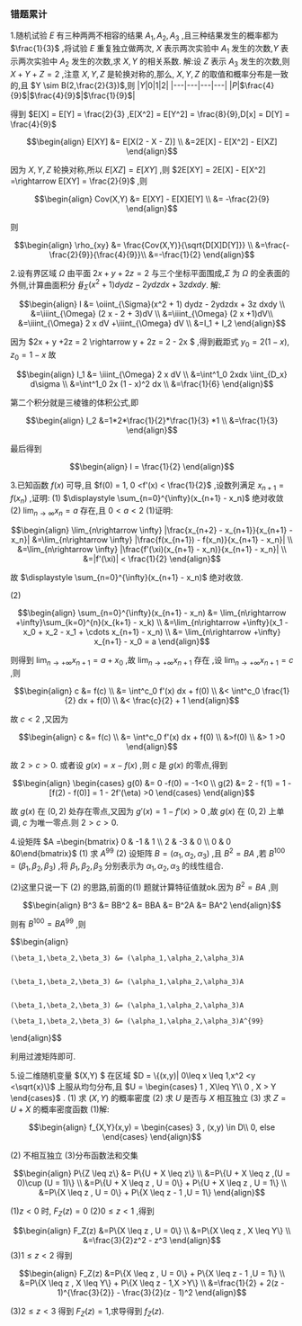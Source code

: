 ### 错题累计
1.随机试验 $E$ 有三种两两不相容的结果 $A_1,A_2,A_3$ ,且三种结果发生的概率都为 $\frac{1}{3}$ ,将试验 $E$ 重复独立做两次, $X$ 表示两次实验中 $A_1$ 发生的次数,$Y$ 表示两次实验中 $A_2$ 发生的次数,求 $X,Y$ 的相关系数.
解:设 $Z$ 表示 $A_3$ 发生的次数,则 $X + Y + Z = 2$ ,注意 $X,Y,Z$ 是轮换对称的,那么, $X,Y,Z$ 的取值和概率分布是一致的,且 $Y \sim B(2,\frac{2}{3})$,则
|$Y$|0|1|2|
|---|---|---|---|
|$P$|$\frac{4}{9}$|$\frac{4}{9}$|$\frac{1}{9}$|

得到 $E[X] = E[Y]  = \frac{2}{3} ,E[X^2] = E[Y^2] = \frac{8}{9},D[x] = D[Y] = \frac{4}{9}$

$$\begin{align}
    E[XY] &= E[X(2 - X - Z)] \\
    &=2E[X] - E[X^2] - E[XZ]
\end{align}$$

因为 $X,Y,Z$ 轮换对称,所以 $E[XZ] = E[XY]$ ,则 $2E[XY] = 2E[X] - E[X^2] =\rightarrow E[XY] = \frac{2}{9}$ ,则

$$\begin{align}
    Cov(X,Y) &= E[XY] - E[X]E[Y] \\
    &= -\frac{2}{9}
\end{align}$$

则

$$\begin{align}
    \rho_{xy} &=  \frac{Cov(X,Y)}{\sqrt{D[X]D[Y]}} \\
    &=\frac{-\frac{2}{9}}{\frac{4}{9}}\\
    &=-\frac{1}{2}
\end{align}$$



2.设有界区域 $\Omega$ 由平面 $2x + y + 2z = 2$ 与三个坐标平面围成,$\Sigma$ 为 $\Omega$ 的全表面的外侧,计算曲面积分 $\displaystyle \oiint_{\Sigma}(x^2 + 1) dydz - 2ydzdx + 3z dxdy$.
解:

$$\begin{align}
    I &= \oiint_{\Sigma}(x^2 + 1) dydz - 2ydzdx + 3z dxdy \\
    &=\iiint_{\Omega} (2 x - 2 + 3)dV \\
    &=\iiint_{\Omega} (2 x +1)dV\\
    &=\iiint_{\Omega} 2 x dV +\iiint_{\Omega} dV \\
    &=I_1 + I_2
\end{align}$$

因为 $2x + y +2z = 2 \rightarrow  y + 2z = 2 - 2x $ ,得到截距式 $y_0 = 2(1 - x) ,z_0 = 1 - x$ 故

$$\begin{align}
    I_1 &= \iiint_{\Omega} 2 x dV \\
    &=\int^1_0 2xdx \iint_{D_x} d\sigma \\
    &=\int^1_0 2x (1 - x)^2 dx \\
    &=\frac{1}{6}
\end{align}$$

第二个积分就是三棱锥的体积公式,即

$$\begin{align}
    I_2 &=1*2*\frac{1}{2}*\frac{1}{3} *1 \\
    &=\frac{1}{3}
\end{align}$$

最后得到

$$\begin{align}
    I = \frac{1}{2}
\end{align}$$

3.已知函数 $f(x)$ 可导,且 $f(0) = 1, 0 <f'(x) < \frac{1}{2}$ ,设数列满足 $x_{n+1} = f(x_n)$ ,证明:
(1) $\displaystyle \sum_{n=0}^{\infty}(x_{n+1} - x_n)$ 绝对收敛
(2)  $\displaystyle \lim_{n\rightarrow \infty} x_n  = a$ 存在,且 $0 <a <2$
(1)证明:

$$\begin{align}
    \lim_{n\rightarrow \infty} |\frac{x_{n+2} - x_{n+1}}{x_{n+1} - x_n}| &=\lim_{n\rightarrow \infty} |\frac{f(x_{n+1}) - f(x_n)}{x_{n+1} - x_n}| \\
    &=\lim_{n\rightarrow \infty} |\frac{f'(\xi)(x_{n+1} - x_n)}{x_{n+1} - x_n}| \\
    &=|f'(\xi)| < \frac{1}{2}
\end{align}$$


故 $\displaystyle \sum_{n=0}^{\infty}(x_{n+1} - x_n)$ 绝对收敛.

(2) 

$$\begin{align}
    \sum_{n=0}^{\infty}(x_{n+1} - x_n) &= \lim_{n\rightarrow +\infty}\sum_{k=0}^{n}(x_{k+1} - x_k) \\
    &=\lim_{n\rightarrow +\infty}(x_1 - x_0 + x_2 - x_1 + \cdots x_{n+1} - x_n) \\
    &= \lim_{n\rightarrow +\infty} x_{n+1} - x_0 = a 
\end{align}$$

则得到 $\displaystyle\lim_{n\rightarrow +\infty}x_{n+1} = a + x_0$ ,故 $\displaystyle\lim_{n\rightarrow +\infty}x_{n+1}$ 存在 ,设 $\displaystyle\lim_{n\rightarrow +\infty}x_{n+1} = c$ ,则

$$\begin{align}
    c &= f(c) \\
    &= \int^c_0 f'(x) dx + f(0) \\
    &< \int^c_0 \frac{1}{2} dx + f(0) \\
    &< \frac{c}{2} + 1
\end{align}$$

故 $c <2$ ,又因为

$$\begin{align}
    c &= f(c) \\
    &= \int^c_0 f'(x) dx + f(0) \\
    &>f(0) \\
    &> 1 >0
\end{align}$$

故 $2>c>0$.
或者设 $g(x) = x  - f(x)$ ,则 $c$ 是 $g(x)$ 的零点,得到

$$\begin{align}
\begin{cases}
    g(0) &= 0 -f(0) = -1<0 \\
    g(2) &= 2 - f(1) = 1 - [f(2) - f(0)] = 1 - 2f'(\eta) >0
\end{cases}
\end{align}$$

故 $g(x)$ 在 $(0,2)$ 处存在零点,又因为 $g'(x) = 1 - f'(x) >0$ ,故 $g(x)$ 在 $(0,2)$ 上单调, $c$ 为唯一零点.则 $2>c>0$.


4.设矩阵 $A =\begin{bmatrix} 0 & -1 & 1 \\ 2 & -3 & 0  \\ 0 & 0 &0\end{bmatrix}$ 
(1) 求 $A^{99}$
(2) 设矩阵 $B = (\alpha_1,\alpha_2,\alpha_3)$ ,且 $B^2 = BA$ ,若 $B^{100} = (\beta_1,\beta_2,\beta_3)$ ,将 $\beta_1,\beta_2,\beta_3$ 分别表示为 $\alpha_1,\alpha_2,\alpha_3$ 的线性组合.

(2)这里只说一下 $(2)$ 的思路,前面的(1) 题就计算特征值就ok.因为 $B^2 = BA$ ,则

$$\begin{align}
    B^3 &= BB^2 
    &= BBA 
    &= B^2A 
    &= BA^2
\end{align}$$

则有 $B^{100} = BA^{99}$ ,则

$$\begin{align}

    (\beta_1,\beta_2,\beta_3) &= (\alpha_1,\alpha_2,\alpha_3)A


    (\beta_1,\beta_2,\beta_3) &= (\alpha_1,\alpha_2,\alpha_3)A


    (\beta_1,\beta_2,\beta_3) &= (\alpha_1,\alpha_2,\alpha_3)A

    (\beta_1,\beta_2,\beta_3) &= (\alpha_1,\alpha_2,\alpha_3)A^{99}



\end{align}$$

利用过渡矩阵即可.




5.设二维随机变量 $(X,Y) $ 在区域 $D = \{(x,y)| 0\leq x \leq 1,x^2 <y <\sqrt{x}\}$ 上服从均匀分布,且 $U = \begin{cases}
    1 , X\leq Y\\
    0 , X > Y
\end{cases}$ .
(1) 求 $(X,Y)$ 的概率密度
(2) 求 $U$ 是否与 $X$ 相互独立
(3) 求 $Z = U + X$ 的概率密度函数
(1)解:

$$\begin{align}
    f_{X,Y}(x,y) = \begin{cases}
        3 , (x,y) \in D\\
        0, else
    \end{cases}
\end{align}$$

(2) 不相互独立
(3)分布函数法和交集

$$\begin{align}
    P\{Z \leq z\} &= P\{U + X \leq z\} \\
    &=P\{U + X \leq z ,(U = 0)\cup (U = 1)\} \\
    &=P\{U + X \leq z , U = 0\} + P\{U + X \leq z , U = 1\} \\
    &=P\{X \leq z , U = 0\} + P\{X \leq z - 1 ,U = 1\}
\end{align}$$

(1)$z<0$ 时, $F_{Z}(z) = 0$
(2)$0 \leq z < 1$ ,得到

$$\begin{align}
    F_Z(z)  &=P\{X \leq z , U = 0\} \\
    &=P\{X \leq z , X \leq Y\} \\
    &=\frac{3}{2}z^2 - z^3
\end{align}$$
(3)$1\leq z<2$ 得到

$$\begin{align}
    F_Z(z)  &=P\{X \leq z , U = 0\} + P\{X \leq z - 1 ,U = 1\} \\
    &=P\{X \leq z , X \leq Y\} + P\{X \leq z - 1,X >Y\} \\
    &=\frac{1}{2} + 2(z - 1)^{\frac{3}{2}} - \frac{3}{2}(z - 1)^2
\end{align}$$










(3)$2\leq z<3$ 得到 $F_Z(z) = 1$,求导得到 $f_Z(z)$.